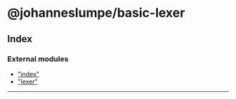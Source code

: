 
#  @johanneslumpe/basic-lexer

## Index

### External modules

* ["index"](modules/_index_.md)
* ["lexer"](modules/_lexer_.md)

---

